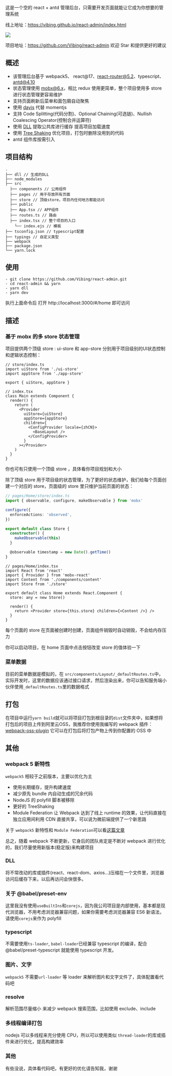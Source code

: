 这是一个空的 react + antd 管理后台，只需要开发页面就能让它成为你想要的管理系统

线上地址：https://vibing.github.io/react-admin/index.html

![](https://tva1.sinaimg.cn/large/008i3skNly1gqd6246oloj315d0q3q41.jpg)

项目地址：https://github.com/Vibing/react-admin 欢迎 Star 和提供更好的建议

## 概述

- 该管理后台基于 webpack5、 react@17、react-router@5.2、typescript、antd@4.10 
- 状态管理使用 [mobx@6.x](https://github.com/mobxjs/mobx)，相比 redux 使用更简单，整个项目使用多 store 进行状态管理更容易维护
- 支持页面刷新后菜单和面包屑自动聚焦
- 使用 [dayjs](https://github.com/iamkun/dayjs) 代替 momentjs
- 支持 Code Splitting(代码分割)、Optional Chaining(可选链)、Nullish Coalescing Operator(控制合并运算符)
- 使用 [DLL](https://webpack.docschina.org/plugins/dll-plugin/) 提取公共库进行缓存 提高项目加载速度
- 使用 [Tree Shaking](https://webpack.docschina.org/guides/tree-shaking/#root) 优化项目，打包时删除没用到的代码
- antd 组件库按需引入

## 项目结构

```
.
├── dll // 生成的DLL
├── node_modules
├── src 
  ├── components // 公用组件
  ├── pages // 用于存放所有页面
  ├── store // 顶级store，项目内任何地方都能访问
  ├── public 
  ├── App.tsx // APP组件
  ├── routes.ts // 路由
  ├── index.tsx // 整个项目的入口
	└── index.ejs // 模板
├── tsconfig.json // typescript配置
├── typings // 自定义类型
├── webpack
├── package.json
└── yarn.lock
```

## 使用

```shell
- git clone https://github.com/Vibing/react-admin.git
- cd react-admin && yarn
- yarn dll
- yarn dev
```

执行上面命令后 打开 http://localhost:3000/#/home 即可访问

## 描述

### 基于 mobx 的多 store 状态管理

项目提供两个顶级 store : ui-store 和 app-store 分别用于项目级别的UI状态控制和逻辑状态控制：

```tsx
// store/index.ts
import uiStore from './ui-store'
import appStore from './app-store'

export { uiStore, appStore }

// index.tsx
class Main extends Component {
  render() {
    return (
      <Provider
        uiStore={uiStore}
        appStore={appStore}
        children={
          <ConfigProvider locale={zhCN}>
            <BaseLayout />
          </ConfigProvider>
        }
      ></Provider>
    )
  }
}
```

你也可有只使用一个顶级 store ，具体看你项目规划和大小

除了顶级 store 用于项目级的状态管理，为了更好的状态维护，我们给每个页面创建一个对应的 store，页面级的 store 里只维护当前页面的状态：

```typescript
// pages/Home/store/index.ts
import { observable, configure, makeObservable } from 'mobx'

configure({
  enforceActions: 'observed',
})

export default class Store {
  constructor() {
    makeObservable(this)
  }

  @observable timestamp = new Date().getTime()
}
```



```tsx
// pages/Home/index.tsx
import React from 'react'
import { Provider } from 'mobx-react'
import Content from './components/content'
import Store from './store'

export default class Home extends React.Component {
  store: any = new Store()

  render() {
    return <Provider store={this.store} children={<Content />} />
  }
}
```

每个页面的 store 在页面被创建时创建，页面组件销毁时自动销毁，不会给内存压力

你可以启动项目，在 home 页面中点击按钮改变 store 的值体验一下

### 菜单数据

目前的菜单数据是模拟的，在 `src/components/Layout/_defaultRoutes.ts`中，实际开发时，这里的数据应该通过接口请求，然后渲染出来，你可以告知服务端小伙伴使用`_defaultRoutes.ts`里的数据格式

## 打包

在项目中运行`yarn build`就可以将项目打包到根目录的`dist`文件夹中，如果想将打包后的项目上传到阿里云OSS，我推荐你使用我编写的 webpack 插件：[webpack-oss-plugin](https://github.com/Vibing/webpack-oss-plugin) 它可以在打包后将打包产物上传到你配置的 OSS 中

## 其他

### webpack 5 新特性

`webpack5` 相较于之前版本，主要以优化为主

- 使用长期缓存，提升构建速度
- 减少原先 bundle 内自动生成的冗余代码
- NodeJS 的 polyfill 脚本被移除
- 更好的 TreeShaking
- Module Federation 让 Webpack 达到了线上 runtime 的效果，让代码直接在独立应用间利用 CDN 直接共享，可以说为微前端提供了一个新思路

关于 `webpack5` 新特性和 `Module Federation`可以看[这篇文章](https://blog.towavephone.com/webpack-v5-new-feature)

总之，随着 webpack 不断更新，它身后的团队肯定是不断对 webpack 进行优化的，我们尽量使用新版本(稳定版)来构建项目

### DLL

将不常改动的库或插件(react、react-dom、axios...)压缩在一个文件里，浏览器访问后缓存下来，以后再访问会快很多。

### 关于 @babel/preset-env

这里我没有使用`useBuiltIns`和`corejs`，因为我公司项目是内部使用，基本都是现代浏览器，不用考虑浏览器兼容问题，如果你需要考虑浏览器兼容 ES6 新语法，请使用`corejs`来作为 polyfill

### typescript

不需要使用`ts-loader`, `babel-loader`已经兼容 typescript 的编译，配合 @babel/preset-typescript 就能使用 typescript 开发。

### 图片、文字

`webpack5` 不需要`url-loader` 等 loader 来解析图片和文字文件了，具体配置看代码吧

### resolve

解析范围尽量缩小 来减少 webpack 搜索范围，比如使用 exclude、include

### 多线程编译打包

nodejs 可以多线程来充分使用 CPU，所以可以使用类似 `thread-loader`的库或插件来进行优化，提高构建效率

### 其他

有些没说，具体看代码吧，有更好的优化请告知我，谢谢





